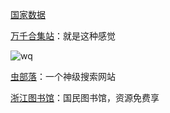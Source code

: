 [国家数据](http://data.stats.gov.cn/)

[万千合集站](http://www.hejizhan.com/html/search)：就是这种感觉

![wq](https://i.imgur.com/MCm7neM.png)

[虫部落](http://www.chongbuluo.com/)：一个神级搜索网站

[浙江图书馆](http://www.zjlib.cn/)：国民图书馆，资源免费享





[]()
[]()
[]()
[]()
[]()
[]()
[]()
[]()